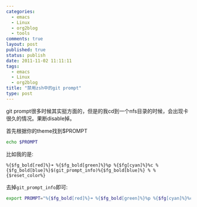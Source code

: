 ```yaml
--- 
categories: 
  - emacs
  - Linux
  - org2blog
  - tools
comments: true
layout: post
published: true
status: publish
date: 2011-11-02 11:11:11
tags: 
  - emacs
  - Linux
  - org2blog
title: "禁用zsh中的git prompt"
type: post
---
```

git prompt很多时候其实挺方面的，但是的我cd到一个nfs目录的时候，会出现卡很久的情况。果断disable掉。

首先根据你的theme找到$PROMPT 

```sh
echo $PROMPT
```

比如我的是: 

``` 
%{$fg_bold[red]%}➜ %{$fg_bold[green]%}%p %{$fg[cyan]%}%c %{$fg_bold[blue]%}$(git_prompt_info)%{$fg_bold[blue]%} % %{$reset_color%}
```

去掉`git_prompt_info`即可: 

```sh
export PROMPT="%{$fg_bold[red]%}➜ %{$fg_bold[green]%}%p %{$fg[cyan]%}%c %{$fg_bold[blue]%}%{$fg_bold[blue]%} % %{$reset_color%}"
```
